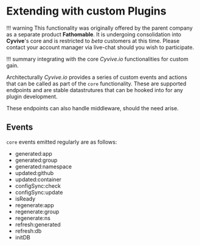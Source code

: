 # Extending with custom Plugins

!!! warning
    This functionality was originally offered by the parent company as a separate product **Fathomable**. It is undergoing consolidation into **Cyvive**'s core and is restricted to _beta_ customers at this time. Please contact your account manager via live-chat should you wish to participate.

!!! summary
		integrating with the core _Cyvive.io_ functionalities for custom gain.

Architecturally _Cyvive.io_ provides a series of custom events and actions that can be called as part of the `core` functionality. These are supported endpoints and are stable datastrutures that can be hooked into for any plugin development.

These endpoints can also handle middleware, should the need arise.

## Events

`core` events emitted regularly are as follows:

* generated:app
* generated:group
* generated:namespace
* updated:github
* updated:container
* configSync:check
* configSync:update
* isReady
* regenerate:app
* regenerate:group
* regenerate:ns
* refresh:generated
* refresh:db
* initDB
